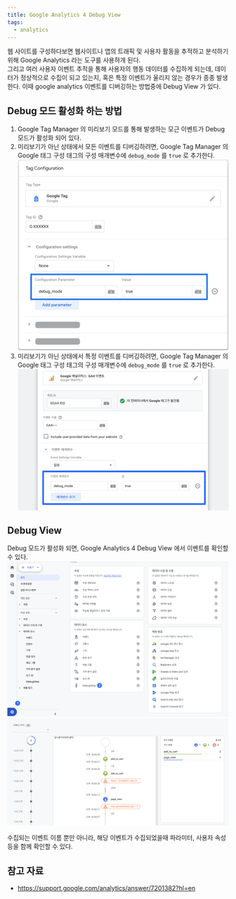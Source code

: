 ```yaml
---
title: Google Analytics 4 Debug View
tags:
  - analytics
---
```


웹 사이트를 구성하다보면 웹사이트나 앱의 트래픽 및 사용자 활동을 추적하고 분석하기위해 Google Analytics 라는 도구를 사용하개 된다.   
그리고 여러 사용자 이벤트 추적을 통해 사용자의 행동 데이터를 수집하게 되는데, 데이터가 정상적으로 수집이 되고 있는지, 혹은 특정 이벤트가 울리지 않는 경우가 종종 발생한다.
이때 google analytics 이벤트를 디버깅하는 방법중에 Debug View 가 있다.

## Debug 모드 활성화 하는 방법

1. Google Tag Manager 의 미리보기 모드를 통해 발생하는 모근 이벤트가 Debug 모드가 활성화 되어 있다. 
2. 미리보기가 아닌 상태에서 모든 이벤트를 디버깅하려면, Google Tag Manager 의 Google 태그 구성 태그의 구성 매개변수에 `debug_mode` 를 `true` 로 추가한다.  
![](../attachments/.google-analytics-4-debug-view_images/GGaStjw10XfVHL15u0tAyWNmnmPu3tqakRNL.png)
3. 미리보기가 아닌 상태에서 특정 이벤트를 디버깅하려면, Google Tag Manager 의 Google 태그 구성 태그의 구성 매개변수에 `debug_mode` 를 `true` 로 추가한다.
![](../attachments/.google-analytics-4-debug-view_images/CleanShot-2024-02-21-at-21.png)


## Debug View
Debug 모드가 활성화 되면, Google Analytics 4 Debug View 에서 이벤트를 확인할 수 있다.  
![](../attachments/.google-analytics-4-debug-view_images/CleanShot-2024-02-21-10-08.png)  
![](../attachments/.google-analytics-4-debug-view_images/CleanShot-2024-02-21-at-22.png)

수집되는 이벤트 이름 뿐만 아니라, 해당 이벤트가 수집되었을때 파라미터, 사용자 속성 등을 함께 확인할 수 있다.

## 참고 자료
- https://support.google.com/analytics/answer/7201382?hl=en


